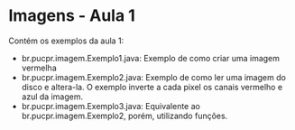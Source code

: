 # Imagens - Aula 1

Contém os exemplos da aula 1:
* br.pucpr.imagem.Exemplo1.java: Exemplo de como criar uma imagem vermelha
* br.pucpr.imagem.Exemplo2.java: Exemplo de como ler uma imagem do disco e altera-la. O exemplo inverte a cada pixel os canais vermelho
e azul da imagem.
* br.pucpr.imagem.Exemplo3.java: Equivalente ao br.pucpr.imagem.Exemplo2, porém, utilizando funções.
